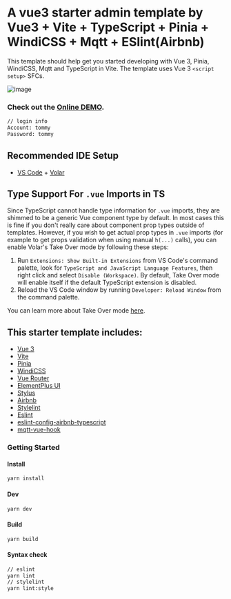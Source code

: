 # A vue3 starter admin template by Vue3 + Vite + TypeScript + Pinia + WindiCSS + Mqtt + ESlint(Airbnb)

This template should help get you started developing with Vue 3, Pinia, WindiCSS, Mqtt and TypeScript in Vite. The template uses Vue 3 `<script setup>` SFCs.

![image](https://github.com/tommy44458/vue3-vite-pinia-windi-mqtt-starter/blob/main/src/assets/demo_page1.png)

### Check out the [Online DEMO](https://vue3-vite-pinia-windi-mqtt-starter.vercel.app/).

```sh
// login info
Account: tommy
Password: tommy
```

## Recommended IDE Setup

-   [VS Code](https://code.visualstudio.com/) + [Volar](https://marketplace.visualstudio.com/items?itemName=johnsoncodehk.volar)

## Type Support For `.vue` Imports in TS

Since TypeScript cannot handle type information for `.vue` imports, they are shimmed to be a generic Vue component type by default. In most cases this is fine if you don't really care about component prop types outside of templates. However, if you wish to get actual prop types in `.vue` imports (for example to get props validation when using manual `h(...)` calls), you can enable Volar's Take Over mode by following these steps:

1. Run `Extensions: Show Built-in Extensions` from VS Code's command palette, look for `TypeScript and JavaScript Language Features`, then right click and select `Disable (Workspace)`. By default, Take Over mode will enable itself if the default TypeScript extension is disabled.
2. Reload the VS Code window by running `Developer: Reload Window` from the command palette.

You can learn more about Take Over mode [here](https://github.com/johnsoncodehk/volar/discussions/471).

## This starter template includes:

-   [Vue 3](https://vuejs.org/guide/introduction.html)
-   [Vite](https://vitejs.dev/guide/)
-   [Pinia](https://pinia.vuejs.org/)
-   [WindiCSS](https://windicss.org/)
-   [Vue Router](https://github.com/vuejs/router)
-   [ElementPlus UI](https://element-plus.org/en-US/)
-   [Stylus](https://github.com/stylus/stylus)
-   [Airbnb](https://github.com/stylelint/stylelint)
-   [Stylelint](https://github.com/stylelint/stylelint)
-   [Eslint](https://eslint.org/)
-   [eslint-config-airbnb-typescript](https://github.com/iamturns/eslint-config-airbnb-typescript)
-   [mqtt-vue-hook](https://github.com/tommy44458/mqtt-vue-hook)

### Getting Started

#### Install

```sh
yarn install
```

#### Dev

```sh
yarn dev
```

#### Build

```sh
yarn build
```

#### Syntax check

```sh
// eslint
yarn lint
// stylelint
yarn lint:style
```

